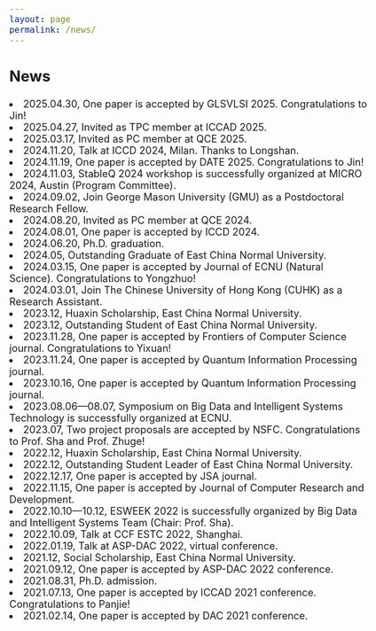 ```yaml
---
layout: page
permalink: /news/
---
```

<style>
    body {
        font-size: 18px;
    }
    .li{
        margin: 10px 0;
    }
</style>

[comment]: <> (paper, service, award, talk)
<body>
    <h2>News</h2>
    <li>2025.04.30, One paper is accepted by GLSVLSI 2025. Congratulations to Jin!</li>
    <li>2025.04.27, Invited as TPC member at ICCAD 2025.</li>
    <li>2025.03.17, Invited as PC member at QCE 2025.</li>
    <li>2024.11.20, Talk at ICCD 2024, Milan. Thanks to Longshan. </li>
    <li>2024.11.19, One paper is accepted by DATE 2025. Congratulations to Jin!</li>
    <li>2024.11.03, StableQ 2024 workshop is successfully organized at MICRO 2024, Austin (Program Committee).</li>
    <li>2024.09.02, Join George Mason University (GMU) as a Postdoctoral Research Fellow.</li>
    <li>2024.08.20, Invited as PC member at QCE 2024.</li>
    <li>2024.08.01, One paper is accepted by ICCD 2024.</li>
    <li>2024.06.20, Ph.D. graduation. </li>
    <li>2024.05, Outstanding Graduate of East China Normal University.</li>
    <li>2024.03.15, One paper is accepted by Journal of ECNU (Natural Science). Congratulations to Yongzhuo!</li>
    <li>2024.03.01, Join The Chinese University of Hong Kong (CUHK) as a Research Assistant.</li>
    <li>2023.12, Huaxin Scholarship, East China Normal University.</li>
    <li>2023.12, Outstanding Student of East China Normal University.</li>
    <li>2023.11.28, One paper is accepted by Frontiers of Computer Science journal. Congratulations to Yixuan!</li>
    <li>2023.11.24, One paper is accepted by Quantum Information Processing journal.</li>
    <li>2023.10.16, One paper is accepted by Quantum Information Processing journal.</li>
    <li>2023.08.06—08.07, Symposium on Big Data and Intelligent Systems Technology is successfully organized at ECNU.</li>
    <li>2023.07, Two project proposals are accepted by NSFC. Congratulations to Prof. Sha and Prof. Zhuge!</li>
    <li>2022.12, Huaxin Scholarship, East China Normal University.</li>
    <li>2022.12, Outstanding Student Leader of East China Normal University.</li>
    <li>2022.12.17, One paper is accepted by JSA journal.</li>
    <li>2022.11.15, One paper is accepted by Journal of Computer Research and Development.</li>
    <li>2022.10.10—10.12, ESWEEK 2022 is successfully organized by Big Data and Intelligent Systems Team (Chair: Prof. Sha).</li>
    <li>2022.10.09, Talk at CCF ESTC 2022, Shanghai.</li>
    <li>2022.01.19, Talk at ASP-DAC 2022, virtual conference.</li>
    <li>2021.12, Social Scholarship, East China Normal University.</li>
    <li>2021.09.12, One paper is accepted by ASP-DAC 2022 conference.</li>
    <li>2021.08.31, Ph.D. admission.</li>
    <li>2021.07.13, One paper is accepted by ICCAD 2021 conference. Congratulations to Panjie!</li>
    <li>2021.02.14, One paper is accepted by DAC 2021 conference.</li>
    
</body>
